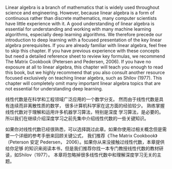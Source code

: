 Linear algebra is a branch of mathematics that is widely used throughout science
and engineering. However, because linear algebra is a form of continuous rather
than discrete mathematics, many computer scientists have little experience with it.
A good understanding of linear algebra is essential for understanding and working
with many machine learning algorithms, especially deep learning algorithms. We
therefore precede our introduction to deep learning with a focused presentation of
the key linear algebra prerequisites.
If you are already familiar with linear algebra, feel free to skip this chapter. If
you have previous experience with these concepts but need a detailed reference
sheet to review key formulas, we recommend The Matrix Cookbook (Petersen and
Pedersen, 2006). If you have no exposure at all to linear algebra, this chapter
will teach you enough to read this book, but we highly recommend that you also
consult another resource focused exclusively on teaching linear algebra, such as
Shilov (1977). This chapter will completely omit many important linear algebra
topics that are not essential for understanding deep learning.

线性代数是在科学和工程领域广泛应用的一个数学分支。 然而由于线性代数是具有连续而非离散性质的数学，
很多计算机科学家在这方面的经验较少。 熟练掌握线性代数对于理解和运用许多机器学习算法，特别是深度
学习算法，是必要的。 所以我们在继续介绍深度学习之前先集中介绍线性代数的一些关键知识。

如果你对线性代数已经很熟悉，可以选择跳过此章。如果你使用过相关概念但是需要一个详细的参考手册来回顾关键公式，
我们推荐《The Matrix Cookbook》（Peterson 安定 Pedersen， 2006）。如果你从来没接触过线性代数，本章提供给你足够
的知识来阅读本书，但是我们推荐你找一本专门教授线性代数的教材研读，如Shilov（1977）。
本章将忽略掉很多线性代数中和理解深度学习无关的主题。 



